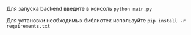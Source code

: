 Для запуска backend введите в консоль ```python main.py ```

Для установки необходимых библиотек используйте ```pip install -r requirements.txt```

